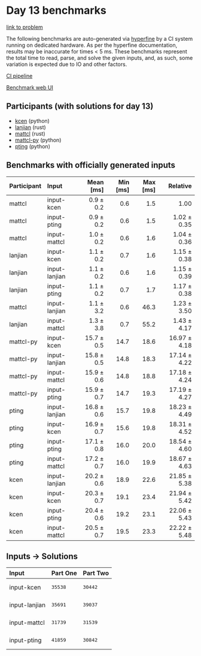 # Day 13 benchmarks

[link to problem](https://adventofcode.com/2023/day/13)

The following benchmarks are auto-generated via
[hyperfine](https://github.com/sharkdp/hyperfine) by a CI system running on
dedicated hardware. As per the hyperfine documentation, results may be
inaccurate for times < 5 ms. These benchmarks represent the total time to read,
parse, and solve the given inputs, and, as such, some variation is expected due
to IO and other factors.

[CI pipeline](http://ci.papercode.net:8080/teams/main/pipelines/aoc2023)

[Benchmark web UI](https://aoc.ancalagon.black)


## Participants (with solutions for day 13)

- [kcen](https://github.com/kcen/aoc2023) (python)
- [lanjian](https://github.com/lanjian/aoc-2023) (rust)
- [mattcl](https://github.com/mattcl/aoc2023) (rust)
- [mattcl-py](https://github.com/mattcl/aoc2023-py) (python)
- [pting](https://github.com/pting/aoc2023) (python)


## Benchmarks with officially generated inputs

| Participant | Input | Mean [ms] | Min [ms] | Max [ms] | Relative |
|:---|:---|---:|---:|---:|---:|
| mattcl | input-kcen | 0.9 ± 0.2 | 0.6 | 1.5 | 1.00 |
| mattcl | input-pting | 0.9 ± 0.2 | 0.6 | 1.5 | 1.02 ± 0.35 |
| mattcl | input-mattcl | 1.0 ± 0.2 | 0.6 | 1.6 | 1.04 ± 0.36 |
| lanjian | input-kcen | 1.1 ± 0.2 | 0.7 | 1.6 | 1.15 ± 0.38 |
| lanjian | input-lanjian | 1.1 ± 0.2 | 0.6 | 1.6 | 1.15 ± 0.39 |
| lanjian | input-pting | 1.1 ± 0.2 | 0.7 | 1.7 | 1.17 ± 0.38 |
| mattcl | input-lanjian | 1.1 ± 3.2 | 0.6 | 46.3 | 1.23 ± 3.50 |
| lanjian | input-mattcl | 1.3 ± 3.8 | 0.7 | 55.2 | 1.43 ± 4.17 |
| mattcl-py | input-kcen | 15.7 ± 0.5 | 14.7 | 18.6 | 16.97 ± 4.18 |
| mattcl-py | input-lanjian | 15.8 ± 0.5 | 14.8 | 18.3 | 17.14 ± 4.22 |
| mattcl-py | input-mattcl | 15.9 ± 0.6 | 14.8 | 18.8 | 17.18 ± 4.24 |
| mattcl-py | input-pting | 15.9 ± 0.7 | 14.7 | 19.3 | 17.19 ± 4.27 |
| pting | input-lanjian | 16.8 ± 0.6 | 15.7 | 19.8 | 18.23 ± 4.49 |
| pting | input-kcen | 16.9 ± 0.7 | 15.6 | 19.8 | 18.31 ± 4.52 |
| pting | input-pting | 17.1 ± 0.8 | 16.0 | 20.0 | 18.54 ± 4.60 |
| pting | input-mattcl | 17.2 ± 0.7 | 16.0 | 19.9 | 18.67 ± 4.63 |
| kcen | input-lanjian | 20.2 ± 0.6 | 18.9 | 22.6 | 21.85 ± 5.38 |
| kcen | input-kcen | 20.3 ± 0.7 | 19.1 | 23.4 | 21.94 ± 5.42 |
| kcen | input-pting | 20.4 ± 0.6 | 19.2 | 23.1 | 22.06 ± 5.43 |
| kcen | input-mattcl | 20.5 ± 0.7 | 19.5 | 23.3 | 22.22 ± 5.48 |


## Inputs -> Solutions

| Input | Part One | Part Two |
|:---|:---|:---|
|input-kcen|<pre>35538</pre>|<pre>30442</pre>|
|input-lanjian|<pre>35691</pre>|<pre>39037</pre>|
|input-mattcl|<pre>31739</pre>|<pre>31539</pre>|
|input-pting|<pre>41859</pre>|<pre>30842</pre>|